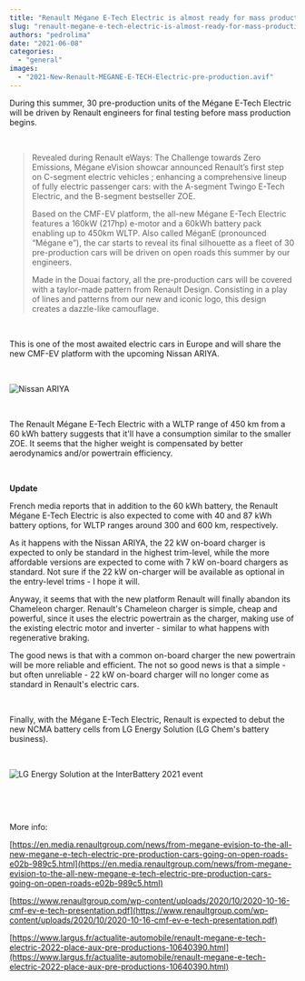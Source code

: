 ```yaml
---
title: "Renault Mégane E-Tech Electric is almost ready for mass production"
slug: "renault-megane-e-tech-electric-is-almost-ready-for-mass-production"
authors: "pedrolima"
date: "2021-06-08"
categories: 
  - "general"
images: 
  - "2021-New-Renault-MEGANE-E-TECH-Electric-pre-production.avif"
---
```


During this summer, 30 pre-production units of the Mégane E-Tech Electric will be driven by Renault engineers for final testing before mass production begins.

 

> Revealed during Renault eWays: The Challenge towards Zero Emissions, Mégane eVision showcar announced Renault’s first step on C-segment electric vehicles ; enhancing a comprehensive lineup of fully electric passenger cars: with the A-segment Twingo E-Tech Electric, and the B-segment bestseller ZOE.
> 
> Based on the CMF-EV platform, the all-new Mégane E-Tech Electric features a 160kW (217hp) e-motor and a 60kWh battery pack enabling up to 450km WLTP. Also called MéganE (pronounced “Mégane e”), the car starts to reveal its final silhouette as a fleet of 30 pre-production cars will be driven on open roads this summer by our engineers.
> 
> Made in the Douai factory, all the pre-production cars will be covered with a taylor-made pattern from Renault Design. Consisting in a play of lines and patterns from our new and iconic logo, this design creates a dazzle-like camouflage.

 

This is one of the most awaited electric cars in Europe and will share the new CMF-EV platform with the upcoming Nissan ARIYA.

 

![Nissan ARIYA](images/Nissan-Ariya.avif)

 

The Renault Mégane E-Tech Electric with a WLTP range of 450 km from a 60 kWh battery suggests that it'll have a consumption similar to the smaller ZOE. It seems that the higher weight is compensated by better aerodynamics and/or powertrain efficiency.

 

**Update**

French media reports that in addition to the 60 kWh battery, the Renault Mégane E-Tech Electric is also expected to come with 40 and 87 kWh battery options, for WLTP ranges around 300 and 600 km, respectively.

As it happens with the Nissan ARIYA, the 22 kW on-board charger is expected to only be standard in the highest trim-level, while the more affordable versions are expected to come with 7 kW on-board chargers as standard. Not sure if the 22 kW on-charger will be available as optional in the entry-level trims - I hope it will.

Anyway, it seems that with the new platform Renault will finally abandon its Chameleon charger. Renault's Chameleon charger is simple, cheap and powerful, since it uses the electric powertrain as the charger, making use of the existing electric motor and inverter - similar to what happens with regenerative braking.

The good news is that with a common on-board charger the new powertrain will be more reliable and efficient. The not so good news is that a simple - but often unreliable - 22 kW on-board charger will no longer come as standard in Renault's electric cars.

 

Finally, with the Mégane E-Tech Electric, Renault is expected to debut the new NCMA battery cells from LG Energy Solution (LG Chem's battery business).

 

![LG Energy Solution at the InterBattery 2021 event](images/LG-Energy-Solution-at-the-InterBattery-2021-event.avif)

 

 

More info:

[https://en.media.renaultgroup.com/news/from-megane-evision-to-the-all-new-megane-e-tech-electric-pre-production-cars-going-on-open-roads-e02b-989c5.html](https://en.media.renaultgroup.com/news/from-megane-evision-to-the-all-new-megane-e-tech-electric-pre-production-cars-going-on-open-roads-e02b-989c5.html)

[https://www.renaultgroup.com/wp-content/uploads/2020/10/2020-10-16-cmf-ev-e-tech-presentation.pdf](https://www.renaultgroup.com/wp-content/uploads/2020/10/2020-10-16-cmf-ev-e-tech-presentation.pdf)

[https://www.largus.fr/actualite-automobile/renault-megane-e-tech-electric-2022-place-aux-pre-productions-10640390.html](https://www.largus.fr/actualite-automobile/renault-megane-e-tech-electric-2022-place-aux-pre-productions-10640390.html)
